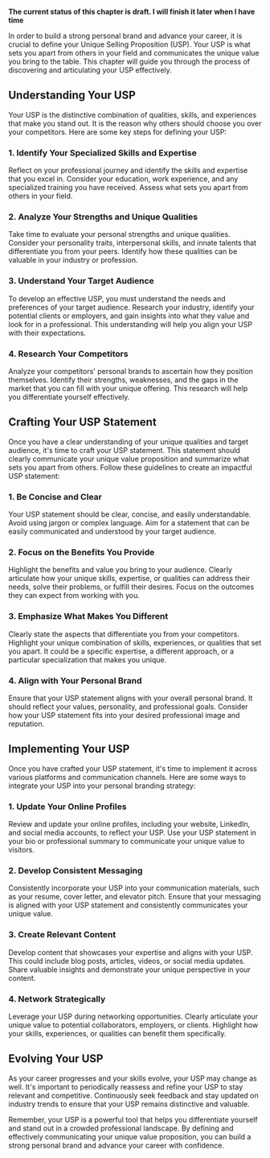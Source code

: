 **The current status of this chapter is draft. I will finish it later when I have time**

In order to build a strong personal brand and advance your career, it is crucial to define your Unique Selling Proposition (USP). Your USP is what sets you apart from others in your field and communicates the unique value you bring to the table. This chapter will guide you through the process of discovering and articulating your USP effectively.

Understanding Your USP
----------------------

Your USP is the distinctive combination of qualities, skills, and experiences that make you stand out. It is the reason why others should choose you over your competitors. Here are some key steps for defining your USP:

### 1. **Identify Your Specialized Skills and Expertise**

Reflect on your professional journey and identify the skills and expertise that you excel in. Consider your education, work experience, and any specialized training you have received. Assess what sets you apart from others in your field.

### 2. **Analyze Your Strengths and Unique Qualities**

Take time to evaluate your personal strengths and unique qualities. Consider your personality traits, interpersonal skills, and innate talents that differentiate you from your peers. Identify how these qualities can be valuable in your industry or profession.

### 3. **Understand Your Target Audience**

To develop an effective USP, you must understand the needs and preferences of your target audience. Research your industry, identify your potential clients or employers, and gain insights into what they value and look for in a professional. This understanding will help you align your USP with their expectations.

### 4. **Research Your Competitors**

Analyze your competitors' personal brands to ascertain how they position themselves. Identify their strengths, weaknesses, and the gaps in the market that you can fill with your unique offering. This research will help you differentiate yourself effectively.

Crafting Your USP Statement
---------------------------

Once you have a clear understanding of your unique qualities and target audience, it's time to craft your USP statement. This statement should clearly communicate your unique value proposition and summarize what sets you apart from others. Follow these guidelines to create an impactful USP statement:

### 1. **Be Concise and Clear**

Your USP statement should be clear, concise, and easily understandable. Avoid using jargon or complex language. Aim for a statement that can be easily communicated and understood by your target audience.

### 2. **Focus on the Benefits You Provide**

Highlight the benefits and value you bring to your audience. Clearly articulate how your unique skills, expertise, or qualities can address their needs, solve their problems, or fulfill their desires. Focus on the outcomes they can expect from working with you.

### 3. **Emphasize What Makes You Different**

Clearly state the aspects that differentiate you from your competitors. Highlight your unique combination of skills, experiences, or qualities that set you apart. It could be a specific expertise, a different approach, or a particular specialization that makes you unique.

### 4. **Align with Your Personal Brand**

Ensure that your USP statement aligns with your overall personal brand. It should reflect your values, personality, and professional goals. Consider how your USP statement fits into your desired professional image and reputation.

Implementing Your USP
---------------------

Once you have crafted your USP statement, it's time to implement it across various platforms and communication channels. Here are some ways to integrate your USP into your personal branding strategy:

### 1. **Update Your Online Profiles**

Review and update your online profiles, including your website, LinkedIn, and social media accounts, to reflect your USP. Use your USP statement in your bio or professional summary to communicate your unique value to visitors.

### 2. **Develop Consistent Messaging**

Consistently incorporate your USP into your communication materials, such as your resume, cover letter, and elevator pitch. Ensure that your messaging is aligned with your USP statement and consistently communicates your unique value.

### 3. **Create Relevant Content**

Develop content that showcases your expertise and aligns with your USP. This could include blog posts, articles, videos, or social media updates. Share valuable insights and demonstrate your unique perspective in your content.

### 4. **Network Strategically**

Leverage your USP during networking opportunities. Clearly articulate your unique value to potential collaborators, employers, or clients. Highlight how your skills, experiences, or qualities can benefit them specifically.

Evolving Your USP
-----------------

As your career progresses and your skills evolve, your USP may change as well. It's important to periodically reassess and refine your USP to stay relevant and competitive. Continuously seek feedback and stay updated on industry trends to ensure that your USP remains distinctive and valuable.

Remember, your USP is a powerful tool that helps you differentiate yourself and stand out in a crowded professional landscape. By defining and effectively communicating your unique value proposition, you can build a strong personal brand and advance your career with confidence.
